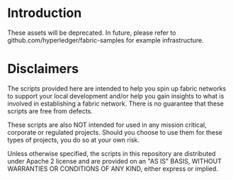 # Introduction

These assets will be deprecated. In future, please refer to github.com/hyperledger/fabric-samples for example infrastructure.

# Disclaimers

The scripts provided here are intended to help you spin up fabric networks to support your local development and/or help you gain insights to what is involved in establishing a fabric network. There is no guarantee that these scripts are free from defects. 

These scripts are also NOT intended for used in any mission critical, corporate or regulated projects. Should you choose to use them for these types of projects, you do so at your own risk.

Unless otherwise specified, the scripts in this repository are distributed under Apache 2 license and are provided on an "AS IS" BASIS, WITHOUT WARRANTIES OR CONDITIONS OF ANY KIND, either express or implied.